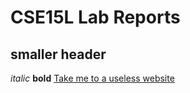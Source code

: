 # CSE15L Lab Reports
## smaller header
*italic*
**bold**
[Take me to a useless website](https://theuselessweb.com/)
